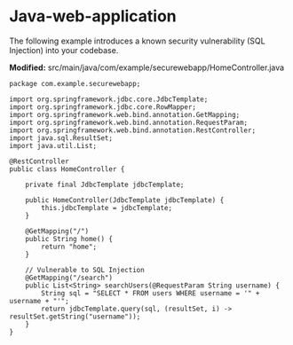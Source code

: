 # Java-web-application

The following example introduces a known security vulnerability (SQL Injection) into your codebase.

**Modified:** src/main/java/com/example/securewebapp/HomeController.java

```
package com.example.securewebapp;

import org.springframework.jdbc.core.JdbcTemplate;
import org.springframework.jdbc.core.RowMapper;
import org.springframework.web.bind.annotation.GetMapping;
import org.springframework.web.bind.annotation.RequestParam;
import org.springframework.web.bind.annotation.RestController;
import java.sql.ResultSet;
import java.util.List;

@RestController
public class HomeController {

    private final JdbcTemplate jdbcTemplate;

    public HomeController(JdbcTemplate jdbcTemplate) {
        this.jdbcTemplate = jdbcTemplate;
    }

    @GetMapping("/")
    public String home() {
        return "home";
    }

    // Vulnerable to SQL Injection
    @GetMapping("/search")
    public List<String> searchUsers(@RequestParam String username) {
        String sql = "SELECT * FROM users WHERE username = '" + username + "'";
        return jdbcTemplate.query(sql, (resultSet, i) -> resultSet.getString("username"));
    }
}
```
